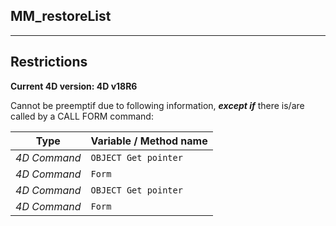 ﻿## MM_restoreList---## Restrictions**Current 4D version: 4D v18R6**Cannot be preemptif due to following information, ***except if*** there is/are called by a CALL FORM command:|Type|Variable / Method name||------|------||*4D Command*|`OBJECT Get pointer`||*4D Command*|`Form`||*4D Command*|`OBJECT Get pointer`||*4D Command*|`Form`|